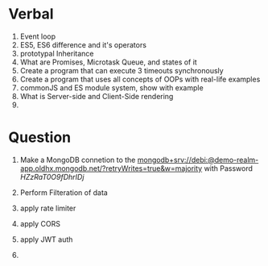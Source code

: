 # Verbal

1. Event loop
2. ES5, ES6 difference and it's operators
3. prototypal Inheritance
4. What are Promises, Microtask Queue, and states of it
5. Create a program that can execute 3 timeouts synchronously
6. Create a program that uses all concepts of OOPs with real-life examples
7. commonJS and ES module system, show with example
8. What is Server-side and Client-Side rendering
9.

# Question

1. Make a MongoDB connetion to the [mongodb+srv://debi:<password>@demo-realm-app.oldhx.mongodb.net/?retryWrites=true&w=majority](mongodb+srv://debi:<password>@demo-realm-app.oldhx.mongodb.net/?retryWrites=true&w=majority) with Password _HZzRaT0O9fDhrIDj_

2. Perform Filteration of data
3. apply rate limiter
4. apply CORS
5. apply JWT auth
6.

